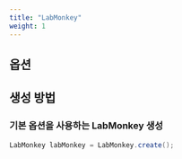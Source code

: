 ```yaml
---
title: "LabMonkey"
weight: 1
---
```


## 옵션

## 생성 방법
### 기본 옵션을 사용하는 LabMonkey 생성
```java
LabMonkey labMonkey = LabMonkey.create();
```
